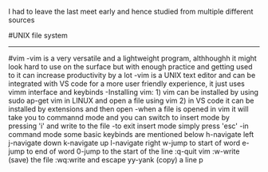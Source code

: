 I had to leave the last meet early and hence studied from multiple different sources

#UNIX file system

----------------------------------------------------------------------------------------------------------------------------------------
#vim
-vim is a very versatile and a lightweight program, althhoughh it might look hard to use on the surface but with enough practice and getting used to it can increase productivity by a lot
-vim is a UNIX text editor and can be integrated with VS code for a more user friendly experience, it just uses vimm interface and keybinds 
-Installing vim:
    1) vim can be installed by using sudo ap-get vim in LINUX and open a file using vim <filename>
    2) in VS code it can be installed by extensions and then open 
-when a file is opened in vim it will take you to commannd mode and you can switch to insert mode by pressing 'i' and write to the file
-to exit insert mode simply press 'esc'
-in command mode some basic keybinds are mentioned below
    h-navigate left
    j-navigate down
    k-navigate up
    l-navigate right
    w-jump to start of word
    e-jump to end of word
    0-jump to the start of the line
    :q-quit vim
    :w-write (save) the file
    :wq:write and escape
    yy-yank (copy) a line 
    p
